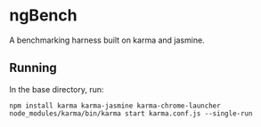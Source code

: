 ngBench
=======

A benchmarking harness built on karma and jasmine.

Running
-------

In the base directory, run:
```
npm install karma karma-jasmine karma-chrome-launcher
node_modules/karma/bin/karma start karma.conf.js --single-run
```


